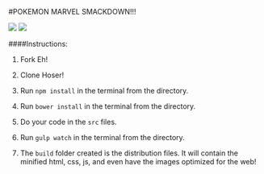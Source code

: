 #POKEMON MARVEL SMACKDOWN!!!

![](http://www.reactiongifs.com/r/2013/12/hit1.gif) ![](http://imgfave-herokuapp-com.global.ssl.fastly.net/image_cache/1349033066608380_animate.gif)

####Instructions:

1. Fork Eh!

2. Clone Hoser!

3. Run `npm install` in the terminal from the directory.

4. Run `bower install` in the terminal from the directory.

5. Do your code in the `src` files.

6. Run `gulp watch` in the terminal from the directory.

7. The `build` folder created is the distribution files. It will contain the minified html, css, js, and even have the images optimized for the web!
